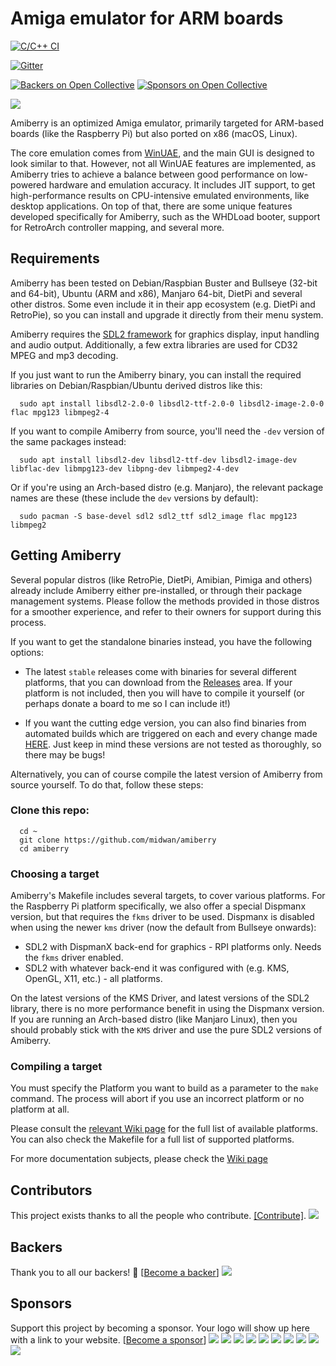 # Amiga emulator for ARM boards

[![C/C++ CI](https://github.com/midwan/amiberry/actions/workflows/c-cpp.yml/badge.svg)](https://github.com/midwan/amiberry/actions/workflows/c-cpp.yml)

[![Gitter](https://badges.gitter.im/amiberry/Amiberry.svg)](https://gitter.im/amiberry/Amiberry?utm_source=badge&utm_medium=badge&utm_campaign=pr-badge)

[![Backers on Open Collective](https://opencollective.com/amiberry/backers/badge.svg)](#backers) [![Sponsors on Open Collective](https://opencollective.com/amiberry/sponsors/badge.svg)](#sponsors)

![](https://i2.wp.com/blitterstudio.com/wp-content/uploads/2020/01/Logo-v3-1.png?resize=768%2C543&ssl=1)

Amiberry is an optimized Amiga emulator, primarily targeted for ARM-based boards (like the Raspberry Pi) but also ported on x86 (macOS, Linux). 

The core emulation comes from [WinUAE](https://www.winuae.net), and the main GUI is designed to look similar to that. However, not all WinUAE features are implemented, as Amiberry tries to achieve a balance between good performance on low-powered hardware and emulation accuracy. It includes JIT support, to get high-performance results on CPU-intensive emulated environments, like desktop applications. On top of that, there are some unique features developed specifically for Amiberry, such as the WHDLoad booter, support for RetroArch controller mapping, and several more.

## Requirements

Amiberry has been tested on Debian/Raspbian Buster and Bullseye (32-bit and 64-bit), Ubuntu (ARM and x86), Manjaro 64-bit, DietPi and several other distros.
Some even include it in their app ecosystem (e.g. DietPi and RetroPie), so you can install and upgrade it directly from their menu system.

Amiberry requires the [SDL2 framework](https://libsdl.org) for graphics display, input handling and audio output. Additionally, a few extra libraries are used for CD32 MPEG and mp3 decoding.

If you just want to run the Amiberry binary, you can install the required libraries on Debian/Raspbian/Ubuntu derived distros like this:

      sudo apt install libsdl2-2.0-0 libsdl2-ttf-2.0-0 libsdl2-image-2.0-0 flac mpg123 libmpeg2-4

If you want to compile Amiberry from source, you'll need the `-dev` version of the same packages instead:

      sudo apt install libsdl2-dev libsdl2-ttf-dev libsdl2-image-dev libflac-dev libmpg123-dev libpng-dev libmpeg2-4-dev

Or if you're using an Arch-based distro (e.g. Manjaro), the relevant package names are these (these include the `dev` versions by default):

      sudo pacman -S base-devel sdl2 sdl2_ttf sdl2_image flac mpg123 libmpeg2

## Getting Amiberry

Several popular distros (like RetroPie, DietPi, Amibian, Pimiga and others) already include Amiberry either pre-installed, or through their package management systems. Please follow the methods provided in those distros for a smoother experience, and refer to their owners for support during this process.

If you want to get the standalone binaries instead, you have the following options:

- The latest `stable` releases come with binaries for several different platforms, that you can download from the [Releases](https://github.com/midwan/amiberry/releases) area. If your platform is not included, then you will have to compile it yourself (or perhaps donate a board to me so I can include it!)

- If you want the cutting edge version, you can also find binaries from automated builds which are triggered on each and every change made [HERE](https://github.com/midwan/amiberry/actions/workflows/c-cpp.yml). Just keep in mind these versions are not tested as thoroughly, so there may be bugs!

Alternatively, you can of course compile the latest version of Amiberry from source yourself. To do that, follow these steps:

### Clone this repo:

      cd ~
      git clone https://github.com/midwan/amiberry
      cd amiberry

### Choosing a target

Amiberry's Makefile includes several targets, to cover various platforms. For the Raspberry Pi platform specifically, we also offer a special Dispmanx version, but that requires the `fkms` driver to be used. Dispmanx is disabled when using the newer `kms` driver (now the default from Bullseye onwards):

- SDL2 with DispmanX back-end for graphics - RPI platforms only. Needs the `fkms` driver enabled.
- SDL2 with whatever back-end it was configured with (e.g. KMS, OpenGL, X11, etc.) - all platforms.

On the latest versions of the KMS Driver, and latest versions of the SDL2 library, there is no more performance benefit in using the Dispmanx version. If you are running an Arch-based distro (like Manjaro Linux), then you should probably stick with the `KMS` driver and use the pure SDL2 versions of Amiberry.

### Compiling a target

You must specify the Platform you want to build as a parameter to the `make` command. The process will abort if you use an incorrect platform or no platform at all.

Please consult the [relevant Wiki page](https://github.com/midwan/amiberry/wiki/Available-Platforms) for the full list of available platforms.
You can also check the Makefile for a full list of supported platforms.

For more documentation subjects, please check the [Wiki page](https://github.com/midwan/amiberry/wiki)

## Contributors

This project exists thanks to all the people who contribute. [[Contribute]](../.github/CONTRIBUTING.md).
<a href="graphs/contributors"><img src="https://opencollective.com/amiberry/contributors.svg?width=890" /></a>

## Backers

Thank you to all our backers! 🙏 [[Become a backer](https://opencollective.com/amiberry#backer)]
<a href="https://opencollective.com/amiberry#backers" target="_blank"><img src="https://opencollective.com/amiberry/backers.svg?width=890"></a>

## Sponsors

Support this project by becoming a sponsor. Your logo will show up here with a link to your website. [[Become a sponsor](https://opencollective.com/amiberry#sponsor)]
<a href="https://opencollective.com/amiberry/sponsor/0/website" target="_blank"><img src="https://opencollective.com/amiberry/sponsor/0/avatar.svg"></a>
<a href="https://opencollective.com/amiberry/sponsor/1/website" target="_blank"><img src="https://opencollective.com/amiberry/sponsor/1/avatar.svg"></a>
<a href="https://opencollective.com/amiberry/sponsor/2/website" target="_blank"><img src="https://opencollective.com/amiberry/sponsor/2/avatar.svg"></a>
<a href="https://opencollective.com/amiberry/sponsor/3/website" target="_blank"><img src="https://opencollective.com/amiberry/sponsor/3/avatar.svg"></a>
<a href="https://opencollective.com/amiberry/sponsor/4/website" target="_blank"><img src="https://opencollective.com/amiberry/sponsor/4/avatar.svg"></a>
<a href="https://opencollective.com/amiberry/sponsor/5/website" target="_blank"><img src="https://opencollective.com/amiberry/sponsor/5/avatar.svg"></a>
<a href="https://opencollective.com/amiberry/sponsor/6/website" target="_blank"><img src="https://opencollective.com/amiberry/sponsor/6/avatar.svg"></a>
<a href="https://opencollective.com/amiberry/sponsor/7/website" target="_blank"><img src="https://opencollective.com/amiberry/sponsor/7/avatar.svg"></a>
<a href="https://opencollective.com/amiberry/sponsor/8/website" target="_blank"><img src="https://opencollective.com/amiberry/sponsor/8/avatar.svg"></a>
<a href="https://opencollective.com/amiberry/sponsor/9/website" target="_blank"><img src="https://opencollective.com/amiberry/sponsor/9/avatar.svg"></a>

